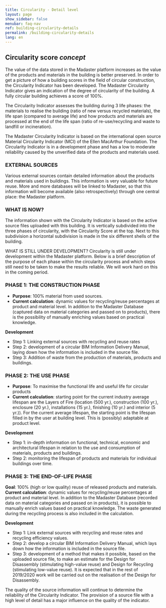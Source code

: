```yaml
---
title: Circularity - Detail level
layout: page
show_sidebar: false
menubar: faq-nav
ref: building-circularity-details
permalink: /building-circularity-details
lang: en
---
```


## Circularity score _concept_
The value of the data stored in the Madaster platform increases as the value of the products and materials in the building is better preserved. In order to get a picture of how a building scores in the field of circular construction, the Circularity Indicator has been developed. The Madaster Circularity Indicator gives an indication of the degree of circularity of the building. A fully circular building achieves a score of 100%.

The Circularity Indicator assesses the building during 3 life phases: the materials to realise the building (ratio of new versus recycled materials), the life span (compared to average life) and how products and materials are processed at the end of the life span (ratio of re-use/recycling and waste to landfill or incineration).

The Madaster Circularity Indicator is based on the international open source Material Circularity Indicator (MCI) of the Ellen MacArthur Foundation. The Circularity Indicator is in a development phase and has a low to moderate reliability caused by the unverified data of the products and materials used.


### EXTERNAL SOURCES
Various external sources contain detailed information about the products and materials used in buildings. This information is very valuable for future reuse. More and more databases will be linked to Madaster, so that this information will become available (also retrospectively) through one central place: the Madaster platform.


### WHAT IS NOW?
The information shown with the Circularity Indicator is based on the active source files uploaded with this building. It is vertically subdivided into the three phases of circularity, with the Circularity Score at the top. Next to this subdivision a horizontal subdivision is made in the six different shells of the building.

WHAT IS STILL UNDER DEVELOPMENT?
Circularity is still under development within the Madaster platform. Below is a brief description of the purpose of each phase within the circularity process and which steps still need to be taken to make the results reliable. We will work hard on this in the coming period.


### PHASE 1: THE CONSTRUCTION PHASE
- **Purpose**: 100% material from used sources.
- **Current calculation**: dynamic values for recycling/reuse percentages at product and material level. In addition to the Madaster Database (captured data on material categories and passed on to products), there is the possibility of manually enriching values based on practical knowledge.

**Development**
- Step 1: Linking external sources with recycling and reuse rates
- Step 2: development of a circular BIM Information Delivery Manual, laying down how the information is included in the source file.
- Step 3: Addition of waste from the production of materials, products and buildings.


### PHASE 2: THE USE PHASE
- **Purpose**: To maximise the functional life and useful life for circular products
- **Current calculation**: starting point for the current industry average lifespan are the Layers of Fire (location (500 yr.), construction (100 yr.), enclosure (20 yr.), installations (15 yr.), finishing (10 yr.) and interior (5 yr.)). For the current average lifespan, the starting point is the lifespan filled in by the user at building level. This is (possibly) adaptable at product level.

**Development**
- Step 1: in-depth information on functional, technical, economic and architectural lifespan in relation to the use and consumption of materials, products and buildings.
- Step 2: monitoring the lifespan of products and materials for individual buildings over time.


### PHASE 3: THE END-OF-LIFE PHASE
**Goal**: 100% (high or low quality) reuse of released products and materials.
**Current calculation**: dynamic values for recycling/reuse percentages at product and material level. In addition to the Madaster Database (recorded data on material categories and passed on in products), it is possible to manually enrich values based on practical knowledge. The waste generated during the recycling process is also included in the calculation.

**Development**
- Step 1: Link external sources with recycling and reuse rates and recycling efficiency values.
- Step 2: develop a circular BIM Information Delivery Manual, which lays down how the information is included in the source file.
- Step 3: development of a method that makes it possible, based on the uploaded source file, to make an estimate for the Design for Disassembly (stimulating high-value reuse) and Design for Recycling (stimulating low-value reuse). It is expected that in the rest of 2019/2020 work will be carried out on the realisation of the Design for Disassembly.

The quality of the source information will continue to determine the reliability of the Circularity Indicator. The provision of a source file with a high level of detail has a major influence on the quality of the indicator.
